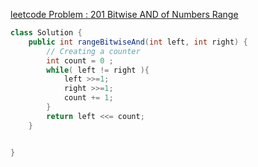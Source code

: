 [leetcode Problem : 201 Bitwise AND of Numbers Range](https://leetcode.com/problems/bitwise-and-of-numbers-range/)
````java
class Solution {
    public int rangeBitwiseAnd(int left, int right) {
        // Creating a counter
        int count = 0 ;
        while( left != right ){
            left >>=1;
            right >>=1;
            count += 1;
        }
        return left <<= count;
    }


}
````